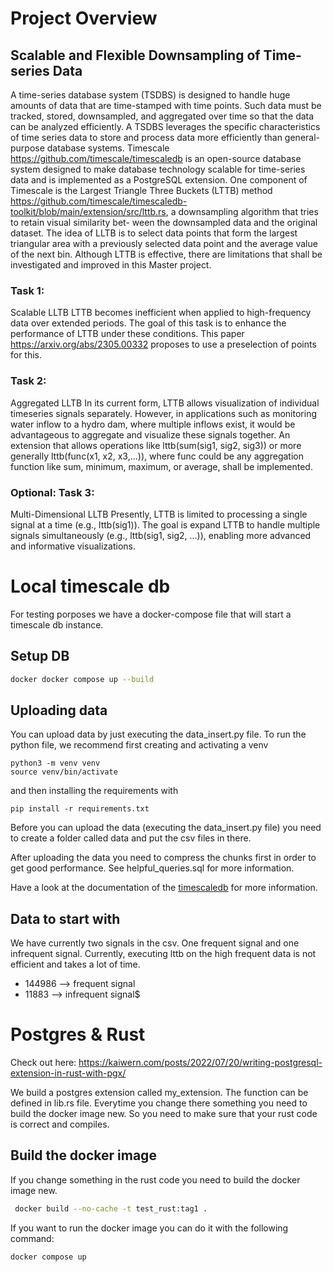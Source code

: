 # Project Overview

## Scalable and Flexible Downsampling of Time-series Data
A time-series database system (TSDBS) is designed to handle huge amounts of data that are time-stamped with time points. 
Such data must be tracked, stored, downsampled, and aggregated over time so that the data can be analyzed efficiently. 
A TSDBS leverages the specific characteristics of time series data to store and process data more efficiently than 
general-purpose database systems.
Timescale https://github.com/timescale/timescaledb is an open-source database system designed to make database 
technology scalable for time-series data and is implemented as a PostgreSQL extension. One component of Timescale is 
the Largest Triangle Three Buckets (LTTB) method 
https://github.com/timescale/timescaledb-toolkit/blob/main/extension/src/lttb.rs, a downsampling algorithm that tries to
retain visual similarity bet- ween the downsampled data and the original dataset. The idea of LLTB is to select data
points that form the largest triangular area with a previously selected data point and the average value 
of the next bin. Although LTTB is effective, there are limitations that shall be investigated and improved in
this Master project.

### Task 1: 
Scalable LLTB LTTB becomes inefficient when applied to high-frequency data over extended periods.
The goal of this task is to enhance the performance of LTTB under these conditions.
This paper https://arxiv.org/abs/2305.00332 proposes to use a preselection of points for this.

### Task 2: 
Aggregated LLTB In its current form, LTTB allows visualization of individual timeseries signals separately.
However, in applications such as monitoring water inflow to a hydro dam, where multiple inflows exist, 
it would be advantageous to aggregate and visualize these signals together. An extension that allows operations like 
lttb(sum(sig1, sig2, sig3)) or more generally lttb(func(x1, x2, x3,...)), where func could be any aggregation function
like sum, minimum, maximum, or average, shall be implemented.


### Optional: Task 3: 
Multi-Dimensional LLTB Presently, LTTB is limited to processing a single signal at a time (e.g., lttb(sig1)). 
The goal is expand LTTB to handle multiple signals simultaneously (e.g., lttb(sig1, sig2, ...)), 
enabling more advanced and informative visualizations.


# Local timescale db
For testing porposes we have a docker-compose file that will start a timescale db instance.

## Setup DB 

```bash
docker docker compose up --build 
```

## Uploading data

You can upload data by just executing the data_insert.py file. To run the python file, we recommend first creating and activating a venv
```
python3 -m venv venv
source venv/bin/activate
```

and then installing the requirements with 
```
pip install -r requirements.txt
```

Before you can upload the data (executing the data_insert.py file) you need to create a folder called data and put the 
csv files in there.

After uploading the data you need to compress the chunks
first in order to get good performance. See helpful_queries.sql for more information.

Have a look at the documentation of the [timescaledb](https://docs.timescale.com/timescaledb/latest/overview) for more information.


## Data to start with 

We have currently two signals in the csv. One frequent signal and one infrequent signal. Currently, executing lttb on the 
high frequent data is not efficient and takes a lot of time. 

- 144986 --> frequent signal
- 11883 --> infrequent signal$

# Postgres & Rust

Check out here: https://kaiwern.com/posts/2022/07/20/writing-postgresql-extension-in-rust-with-pgx/

We build a postgres extension called my_extension. The function can be defined in lib.rs file. 
Everytime you change there something you need to build the docker image new. So you need to make sure that your rust 
code is correct and compiles.


## Build the docker image

If you change something in the rust code you need to build the docker image new.
```bash
 docker build --no-cache -t test_rust:tag1 . 
```

If you want to run the docker image you can do it with the following command:
```bash
docker compose up
```





